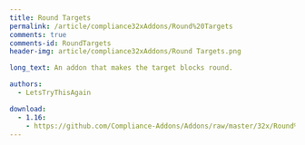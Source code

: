 ```yaml
---
title: Round Targets
permalink: /article/compliance32xAddons/Round%20Targets
comments: true
comments-id: RoundTargets
header-img: article/compliance32xAddons/Round Targets.png

long_text: An addon that makes the target blocks round.

authors:
  - LetsTryThisAgain

download:
  - 1.16:
    - https://github.com/Compliance-Addons/Addons/raw/master/32x/Round%20Target/Round%20Target%201.16.zip
---
```

